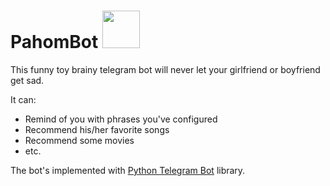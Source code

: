 # PahomBot <img src="https://telegram.org/img/t_logo.png" data-canonical-src="https://telegram.org/img/t_logo.png" width="60" height="60" />

This funny toy brainy telegram bot will never let your girlfriend or boyfriend get sad. 

It can:
* Remind of you with phrases you've configured
* Recommend his/her favorite songs
* Recommend some movies
* etc.

The bot's implemented with [Python Telegram Bot](https://github.com/python-telegram-bot/python-telegram-bot) library. 
